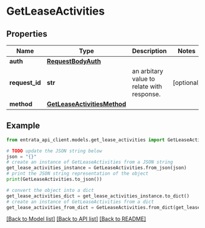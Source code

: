 # GetLeaseActivities


## Properties

Name | Type | Description | Notes
------------ | ------------- | ------------- | -------------
**auth** | [**RequestBodyAuth**](RequestBodyAuth.md) |  | 
**request_id** | **str** | an arbitary value to relate with response. | [optional] 
**method** | [**GetLeaseActivitiesMethod**](GetLeaseActivitiesMethod.md) |  | 

## Example

```python
from entrata_api_client.models.get_lease_activities import GetLeaseActivities

# TODO update the JSON string below
json = "{}"
# create an instance of GetLeaseActivities from a JSON string
get_lease_activities_instance = GetLeaseActivities.from_json(json)
# print the JSON string representation of the object
print(GetLeaseActivities.to_json())

# convert the object into a dict
get_lease_activities_dict = get_lease_activities_instance.to_dict()
# create an instance of GetLeaseActivities from a dict
get_lease_activities_from_dict = GetLeaseActivities.from_dict(get_lease_activities_dict)
```
[[Back to Model list]](../README.md#documentation-for-models) [[Back to API list]](../README.md#documentation-for-api-endpoints) [[Back to README]](../README.md)



